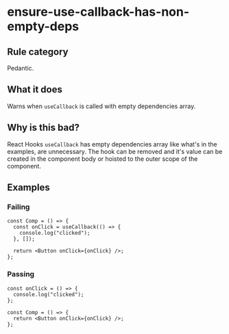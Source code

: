 # ensure-use-callback-has-non-empty-deps

## Rule category

Pedantic.

## What it does

Warns when `useCallback` is called with empty dependencies array.

## Why is this bad?

React Hooks `useCallback` has empty dependencies array like what's in the examples, are unnecessary. The hook can be removed and it's value can be created in the component body or hoisted to the outer scope of the component.

## Examples

### Failing

```tsx
const Comp = () => {
  const onClick = useCallback(() => {
    console.log("clicked");
  }, []);

  return <Button onClick={onClick} />;
};
```

### Passing

```tsx
const onClick = () => {
  console.log("clicked");
};

const Comp = () => {
  return <Button onClick={onClick} />;
};
```
